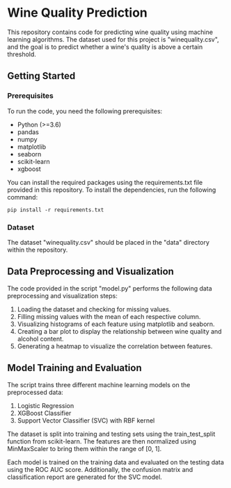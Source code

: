 # Wine Quality Prediction

This repository contains code for predicting wine quality using machine learning algorithms. The dataset used for this project is "winequality.csv", and the goal is to predict whether a wine's quality is above a certain threshold.

## Getting Started

### Prerequisites

To run the code, you need the following prerequisites:

- Python (>=3.6)
- pandas
- numpy
- matplotlib
- seaborn
- scikit-learn
- xgboost

You can install the required packages using the requirements.txt file provided in this repository. To install the dependencies, run the following command:

```pip install -r requirements.txt```

### Dataset

The dataset "winequality.csv" should be placed in the "data" directory within the repository.

## Data Preprocessing and Visualization

The code provided in the script "model.py" performs the following data preprocessing and visualization steps:

1. Loading the dataset and checking for missing values.
2. Filling missing values with the mean of each respective column.
3. Visualizing histograms of each feature using matplotlib and seaborn.
4. Creating a bar plot to display the relationship between wine quality and alcohol content.
5. Generating a heatmap to visualize the correlation between features.

## Model Training and Evaluation

The script trains three different machine learning models on the preprocessed data:

1. Logistic Regression
2. XGBoost Classifier
3. Support Vector Classifier (SVC) with RBF kernel

The dataset is split into training and testing sets using the train_test_split function from scikit-learn. The features are then normalized using MinMaxScaler to bring them within the range of [0, 1].

Each model is trained on the training data and evaluated on the testing data using the ROC AUC score. Additionally, the confusion matrix and classification report are generated for the SVC model.
